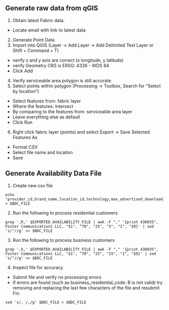 ## Generate raw data from qGIS
1. Obtain latest Fabric data.
- Locate email with link to latest data
2. Generate Point Data
3. Import into QGIS (Layer -> Add Layer -> Add Delimited Text Layer or Shift + Command + T)
- 	verify x and y axis are correct (x longitude, y latitude) 
- 	verify Geometry CRS is ERSG: 4326 - WDS 84
- 	Click Add
4. Verify serviceable area polygon is still accurate.
5. Select points within polygon (Processing -> Toolbox, Search for “Select by location”)
- 	Select features from: fabric layer
- 	Where the features: intersect
- 	By comparing to the features from: serviceable area layer
- 	Leave everything else as default
- 	Click Run
6. Right click fabric layer (points) and select Export -> Save Selected Features As
-	 Format CSV
-  Select file name and location
- 	Save

## Generate Availability Data File
1. Create new csv file
```
echo "provider_id,brand_name,location_id,technology,max_advertised_download_speed,max_advertised_upload_speed,low_latency,business_residential_code" > $BDC_FILE
```
2. Run the following to process residential customers
```
grep ',R,' $EXPORTED_AVAILABILITY_FILE | awk -F "," '{print 430035", Foster Communications LLC, "$1", "70", "25", "5", "1", "$9}' | sed 's/"//g' >> $BDC_FILE
```
3. Run the following to process business customers
```grep ',B,' $EXPORTED_AVAILABILITY_FILE | awk -F "," '{print 430035", Foster Communications LLC, "$1", "70", "25", "25", "1", "$9}' | sed 's/"//g' >> $BDC_FILE
grep ',X,' $EXPORTED_AVAILABILITY_FILE | awk -F "," '{print 430035", Foster Communications LLC, "$1", "70", "25", "25", "1", "$9}' | sed 's/"//g' >> $BDC_FILE
```

4. Inspect file for accuracy
  - Submit file and verify no processing errors
  - If errors are found (such as business_residential_code: B is not valid) try removing and replacing the last few characters of the file and resubmit
Fix:  
```
sed 's/, /,/g' $BDC_FILE > $BDC_FILE
```
